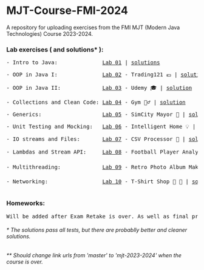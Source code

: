 # MJT-Course-FMI-2024
A repository for uploading exercises from the FMI MJT (Modern Java Technologies) Course 2023-2024.

### Lab exercises ( and solutions* ):
<pre>
- Intro to Java:              <a href="https://github.com/fmi/java-course/tree/master/01-intro-to-java/lab">Lab 01</a> | <a href="https://github.com/asen-krasimirov/MJT-Course-2024/tree/main/labs/Week01/src">solutions</a> </br>
- OOP in Java I:              <a href="https://github.com/fmi/java-course/tree/master/02-oop-in-java-i/lab">Lab 02</a> - Trading121 💶 | <a href="https://github.com/asen-krasimirov/MJT-Course-2024/tree/main/labs/Week02/src">solution</a> </br>
- OOP in Java II:             <a href="https://github.com/fmi/java-course/tree/master/03-oop-in-java-ii/lab">Lab 03</a> - Udemy 🎓 | <a href="https://github.com/asen-krasimirov/MJT-Course-2024/tree/main/labs/Week03/src">solution</a> </br>
- Collections and Clean Code: <a href="https://github.com/fmi/java-course/tree/master/04-collections-clean-code/lab">Lab 04</a> - Gym 🏋️‍♂️ | <a href="https://github.com/asen-krasimirov/MJT-Course-2024/tree/main/labs/Week04/src">solution</a> </br>
- Generics:                   <a href="https://github.com/fmi/java-course/tree/master/05-generics/lab">Lab 05</a> - SimCity Mayor 🌇 | <a href="https://github.com/asen-krasimirov/MJT-Course-2024/tree/main/labs/Week05/src">solution</a> </br>
- Unit Testing and Mocking:   <a href="https://github.com/fmi/java-course/tree/master/06-unit-testing-and-mocking/lab">Lab 06</a> - Intelligent Home 💡 | <a href="https://github.com/asen-krasimirov/MJT-Course-2024/tree/main/labs/Week06/">solution</a> </br>
- IO streams and Files:       <a href="https://github.com/fmi/java-course/tree/master/07-io-streams-and-files/lab">Lab 07</a> - CSV Processor 📃 | <a href="https://github.com/asen-krasimirov/MJT-Course-2024/tree/main/labs/Week07/">solution</a> </br>
- Lambdas and Stream API:     <a href="https://github.com/fmi/java-course/tree/master/08-lambdas-and-stream-api/lab">Lab 08</a> - Football Player Analyzer ⚽ | <a href="https://github.com/asen-krasimirov/MJT-Course-2024/tree/main/labs/Week08/">solution</a> </br>
- Multithreading:             <a href="https://github.com/fmi/java-course/tree/master/09-threads/lab">Lab 09</a> - Retro Photo Album Maker 📷 | <a href="https://github.com/asen-krasimirov/MJT-Course-2024/tree/main/labs/Week09/">solution</a> </br>
- Networking:                 <a href="https://github.com/fmi/java-course/tree/master/10-network/lab">Lab 10</a> - T-Shirt Shop 👕 🏬 | <a href="https://github.com/asen-krasimirov/MJT-Course-2024/tree/main/labs/Week10/">solution</a> </br>
</pre>

### Homeworks:
<pre>
Will be added after Exam Retake is over. As well as final project (Spotify).
</pre>

###### * The solutions pass all tests, but there are probablly better and cleaner solutions.
###### ** Should change link urls from 'master' to 'mjt-2023-2024' when the course is over.
